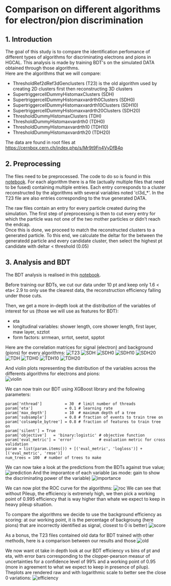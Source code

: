 
# Comparison on different algorithms for electron/pion discrimination


## 1. Introduction  

The goal of this study is to compare the identification perfomance of different types of algorithms for discriminating electrons and pions in HGCAL. This analysis is made by training BDT's on the simulated DATA obtained through those algorithms.  
Here are the algorithms that we will compare:  
* ThresholdRef2dRef3dGenclusters (T23) is the old algorithm used by creating 2D clusters first then reconstructing 3D clusters
* SupertriggercellDummyHistomaxClusters (SDH)
* SupertriggercellDummyHistomaxvardrth0Clusters (SDH0)
* SupertriggercellDummyHistomaxvardrth10Clusters (SDH10)
* SupertriggercellDummyHistomaxvardrth20Clusters (SDH20)
* ThresholdDummyHistomaxClusters (TDH)
* ThresholdDummyHistomaxvardrth0 (TDH0)
* ThresholdDummyHistomaxvardrth10 (TDH10)
* ThresholdDummyHistomaxvardrth20 (TDH20)

The data are found in root files at <https://cernbox.cern.ch/index.php/s/Mr9t9Fn4VyDfB4p>

## 2. Preprocessing
The files need to be preprocessed. The code to do so is found in this [notebook](preprocessing.ipynb). For each algorithm there is a file (actually multiple files that need to be fused) containing multiple entries. Each entry corresponds to a cluster reconstructed by the algorithms with several variables noted 'cl3d_\*'. In the T23 file are also entries corresponding to the true generated DATA.

The raw files contain an entry for every particle created during the simulation. The first step of preprocessing is then to cut every entry for which the particle was not one of the two mother particles or didn't reach the endcap.  
Once this is done, we proceed to match the reconstructed clusters to a generated particle. To this end, we calculate the deltar for the between the generatedd particle and every candidate cluster, then select the highest pt candidate with deltar \< threshold (0.05)

## 3. Analysis and BDT
The BDT analysis is realised in this [notebook](BDT.ipynb).

Before training our BDTs, we cut our data under 10 pt and keep only 1.6 \< eta\< 2.9 to only use the clearest data, the reconstruction efficiency falling under those cuts.

Then, we get a more in-depth look at the distribution of the variables of interest for us (those we will use as features for BDT):
* eta
* longitudinal variables: shower length, core shower length, first layer, maw layer, szztot
* form factors: srrmean, srrtot, seetot, spptot  

Here are the correlation matrices for signal (electron) and background (pions) for every algorithms:
![T23](corr_matrix/correlation_matrix_T23.png)
![SDH](corr_matrix/correlation_matrix_SDH.png)
![SDH0](corr_matrix/correlation_matrix_SDH0.png)
![SDH10](corr_matrix/correlation_matrix_SDH10.png)
![SDH20](corr_matrix/correlation_matrix_SDH20.png)
![TDH](corr_matrix/correlation_matrix_TDH.png)
![TDH0](corr_matrix/correlation_matrix_TDH0.png)
![TDH10](corr_matrix/correlation_matrix_TDH10.png)
![TDH20](corr_matrix/correlation_matrix_TDH20.png)

And violin plots representing the distribution of the variables across the differents algorithms for electrons and pions:  
![violin](violinplotall.png)


We can now train our BDT using XGBoost library and the following parameters:
    
    param['nthread']          = 30  # limit number of threads
    param['eta']              = 0.1 # learning rate
    param['max_depth']        = 10  # maximum depth of a tree
    param['subsample']        = 0.8 # fraction of events to train tree on
    param['colsample_bytree'] = 0.8 # fraction of features to train tree on
    param['silent'] = True
    param['objective']   = 'binary:logistic' # objective function
    param['eval_metric'] = 'error'           # evaluation metric for cross validation
    param = list(param.items()) + [('eval_metric', 'logloss')] + [('eval_metric', 'rmse')]
    num_trees = 100  # number of trees to make

We can now take a look at the predictions from the BDTs against true value;
![prediction](predictions.png)
And the imporantce of each variable (as mode: gain to show the discriminating power of the variable)
![importance](importance.png)

We can now plot the ROC curve for the algorithms:
![roc](ROC.png)
We can see that without Pileup, the efficiency is extremely high, we then pick a working point of 0.995 efficiency that is way higher than whate we expect to keep in heavy pileup situation.

To compare the algorithms we decide to use the background efficiency as scoring: at our working point, it is the percentage of backgroung (here pions) that are incorrectly identified as signal, closest to 0 is better)
![score](efficiency.png)

As a bonus, the T23 files contained old data for BDT trained with other methods, here is a comparison between our results and those
![old](old.png)


We now want ot take in depth look at our BDT efficiency vs bins of pt and eta, with error bars corresponding to the clopper-pearson measur of uncertainties for a confidence level of 99% and a working point of 0.95 (more in agreement to what we expect to keep in presence of pilup). Theplots are rendered raw and with logarithmic scale to better see the close 0 variations:
![efficiency](Algo_comparison.png)


```python

```
